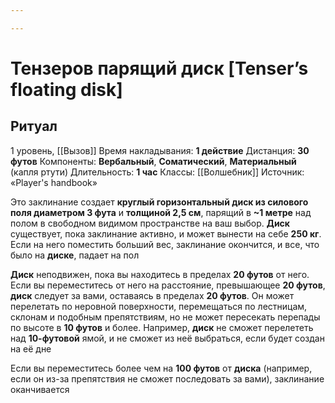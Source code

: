 ```yaml
---

---
```

# Тензеров парящий диск [Tenser’s floating disk]
## Ритуал
1 уровень, [[Вызов]]
Время накладывания: **1 действие**
Дистанция: **30 футов**
Компоненты: **Вербальный**, **Соматический**, **Материальный** (капля ртути)
Длительность: **1 час**
Классы: [[Волшебник]]
Источник: «Player's handbook»

Это заклинание создает **круглый горизонтальный диск из силового поля диаметром 3 фута** и **толщиной 2,5 см**, парящий в **~1 метре** над полом в свободном видимом пространстве на ваш выбор. **Диск** существует, пока заклинание активно, и может вынести на себе **250 кг**. Если на него поместить больший вес, заклинание окончится, и все, что было на **диске**, падает на пол

**Диск** неподвижен, пока вы находитесь в пределах **20 футов** от него. Если вы переместитесь от него на расстояние, превышающее **20 футов**, **диск** следует за вами, оставаясь в пределах **20 футов**. Он может перелетать по неровной поверхности, перемещаться по лестницам, склонам и подобным препятствиям, но не может пересекать перепады по высоте в **10 футов** и более. Например, **диск** не сможет перелететь над **10-футовой** ямой, и не сможет из неё выбраться, если будет создан на её дне

Если вы переместитесь более чем на **100 футов** от **диска** (например, если он из-за препятствия не сможет последовать за вами), заклинание оканчивается